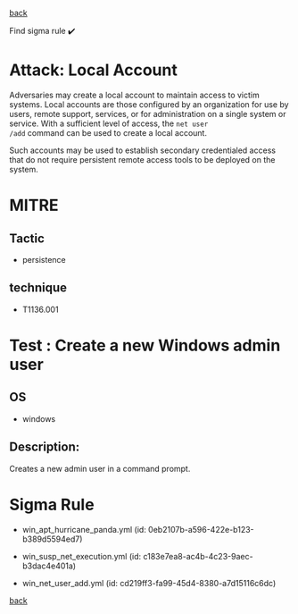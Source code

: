 
[back](../index.md)

Find sigma rule :heavy_check_mark: 

# Attack: Local Account 

Adversaries may create a local account to maintain access to victim systems. Local accounts are those configured by an organization for use by users, remote support, services, or for administration on a single system or service. With a sufficient level of access, the <code>net user /add</code> command can be used to create a local account.

Such accounts may be used to establish secondary credentialed access that do not require persistent remote access tools to be deployed on the system.

# MITRE
## Tactic
  - persistence


## technique
  - T1136.001


# Test : Create a new Windows admin user
## OS
  - windows


## Description:
Creates a new admin user in a command prompt.


# Sigma Rule
 - win_apt_hurricane_panda.yml (id: 0eb2107b-a596-422e-b123-b389d5594ed7)

 - win_susp_net_execution.yml (id: c183e7ea8-ac4b-4c23-9aec-b3dac4e401a)

 - win_net_user_add.yml (id: cd219ff3-fa99-45d4-8380-a7d15116c6dc)



[back](../index.md)
